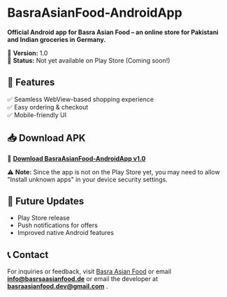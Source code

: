 # BasraAsianFood-AndroidApp  

**Official Android app for Basra Asian Food – an online store for Pakistani and Indian groceries in Germany.**  

🚀 **Version:** 1.0  
📱 **Status:** Not yet available on Play Store (Coming soon!)  

## 📌 Features  
✅ Seamless WebView-based shopping experience  
✅ Easy ordering & checkout  
✅ Mobile-friendly UI  

## 📥 Download APK  
🔗 **[Download BasraAsianFood-AndroidApp v1.0](/apks/BasraAsianFood-v1.0.apk)** 

⚠️ **Note:** Since the app is not on the Play Store yet, you may need to allow "Install unknown apps" in your device security settings.  

## 📅 Future Updates  
- Play Store release  
- Push notifications for offers  
- Improved native Android features  

## 📞 Contact  
For inquiries or feedback, visit [Basra Asian Food](https://www.basraasianfood.de/) or email **info@basrsaasianfood.de** or email the developer at **basraasianfood.dev@gmail.com** .  